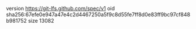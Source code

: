 version https://git-lfs.github.com/spec/v1
oid sha256:67efe0e947a47e4c2d4467250a5f9c8d55fe7ff8d0e83ff9bc97cf848b981752
size 13082
